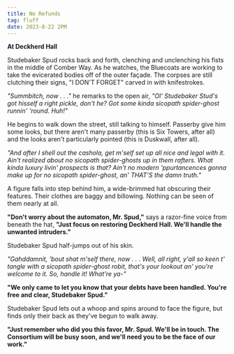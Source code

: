 ```yaml
---
title: No Refunds
tag: fluff
date: 2023-8-22 2PM
---
```


**At Deckherd Hall**

Studebaker Spud rocks back and forth, clenching and unclenching his fists in the middle of Comber Way. As he watches, the Bluecoats are working to take the evicerated bodies off of the outer façade. The corpses are still clutching their signs, "I DON'T FORGET" carved in with knifestrokes.

*"Summbitch, now . . ."* he remarks to the open air, *"Ol' Studebaker Stud's got hisself a right pickle, don't he? Got some kinda sicopath spider-ghost runnin' 'round. Huh!"*

He begins to walk down the street, still talking to himself. Passerby give him some looks, but there aren't many passerby (this is Six Towers, after all) and the looks aren't particularly pointed (this is Duskwall, after all).

*"And after I shell out the cashola, get m'self set up all nice and legal with it. Ain't realized about no sicopath spider-ghosts up in them rafters. What kinda luxury livin' prospects is that? Ain't no modern 'ppurtancences gonna make up for no sicopath spider-ghost, an' THAT'S the damn truth."*

A figure falls into step behind him, a wide-brimmed hat obscuring their features. Their clothes are baggy and billowing. Nothing can be seen of them nearly at all. 

**"Don't worry about the automaton, Mr. Spud,"** says a razor-fine voice from beneath the hat, **"Just focus on restoring Deckherd Hall. We'll handle the unwanted intruders."**

Studebaker Spud half-jumps out of his skin.

*"Gahddamnit, 'bout shat m'self there, now . . . Well, all right, y'all so keen t' tangle with a sicopath spider-ghost robit, that's your lookout an' you're welcome to it. So, handle it! What're ya-"*

**"We only came to let you know that your debts have been handled. You're free and clear, Studebaker Spud."**

Studebaker Spud lets out a whoop and spins around to face the figure, but finds only their back as they've begun to walk away.

**"Just remember who did you this favor, Mr. Spud. We'll be in touch. The Consortium will be busy soon, and we'll need you to be the face of our work."**